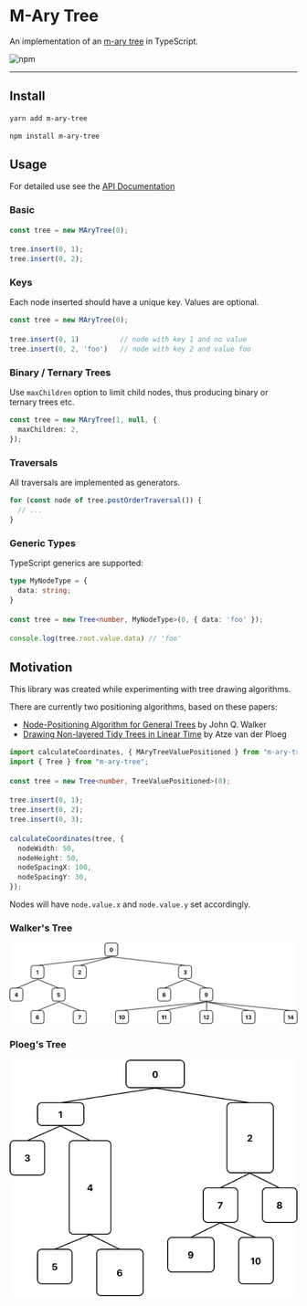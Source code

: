 # M-Ary Tree

An implementation of an [m-ary tree](https://en.wikipedia.org/wiki/M-ary_tree) in TypeScript.

![npm](https://img.shields.io/npm/v/m-ary-tree?style=flat-square)

---

## Install

```bash
yarn add m-ary-tree
```

```bash
npm install m-ary-tree
```

## Usage

For detailed use see the [API Documentation](./API.md)

### Basic

```typescript
const tree = new MAryTree(0);

tree.insert(0, 1);
tree.insert(0, 2);
```

### Keys

Each node inserted should have a unique key. Values are optional.

```typescript
const tree = new MAryTree(0);

tree.insert(0, 1)          // node with key 1 and no value
tree.insert(0, 2, 'foo')   // node with key 2 and value foo
```

### Binary / Ternary Trees

Use `maxChildren` option to limit child nodes, thus producing binary or ternary trees etc.

```typescript
const tree = new MAryTree(1, null, {
  maxChildren: 2,
});
```

### Traversals

All traversals are implemented as generators.

```typescript
for (const node of tree.postOrderTraversal()) {
  // ...
}
```

### Generic Types

TypeScript generics are supported:

```typescript
type MyNodeType = {
  data: string;
}

const tree = new Tree<number, MyNodeType>(0, { data: 'foo' });

console.log(tree.root.value.data) // 'foo'
```

## Motivation

This library was created while experimenting with tree drawing algorithms.

There are currently two positioning algorithms, based on these papers:

- [Node-Positioning Algorithm for General Trees](https://www.cs.unc.edu/techreports/89-034.pdf) by John Q. Walker
- [Drawing Non-layered Tidy Trees in Linear Time](https://core.ac.uk/download/pdf/301654972.pdf) by Atze van der Ploeg


```typescript
import calculateCoordinates, { MAryTreeValuePositioned } from "m-ary-tree/dist/positioning-algorithms/Walker/calculateCoordinates";
import { Tree } from "m-ary-tree";

const tree = new Tree<number, TreeValuePositioned>(0);

tree.insert(0, 1);
tree.insert(0, 2);
tree.insert(0, 3);

calculateCoordinates(tree, {
  nodeWidth: 50,
  nodeHeight: 50,
  nodeSpacingX: 100,
  nodeSpacingY: 30,
});
```

Nodes will have `node.value.x` and `node.value.y` set accordingly.

### Walker's Tree

![Walker's Tree](tree-walker.png)
### Ploeg's Tree

![Ploeg's Tree](tree-ploeg.png)
